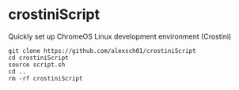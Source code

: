 # crostiniScript
Quickly set up ChromeOS Linux development environment (Crostini)

```
git clone https://github.com/alexsch01/crostiniScript
cd crostiniScript
source script.sh
cd ..
rm -rf crostiniScript
```

